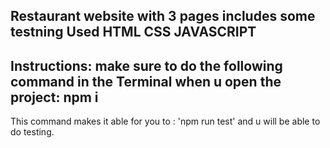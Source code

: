 Restaurant website with 3 pages
includes some testning
Used HTML CSS JAVASCRIPT
-----------------------
Instructions:
make sure to do the following command in the Terminal when u open the project:
npm i
-----------------------
This command makes it able for you to : 'npm run test'
and u will be able to do testing.
